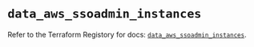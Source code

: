 # `data_aws_ssoadmin_instances`

Refer to the Terraform Registory for docs: [`data_aws_ssoadmin_instances`](https://www.terraform.io/docs/providers/aws/d/ssoadmin_instances).
